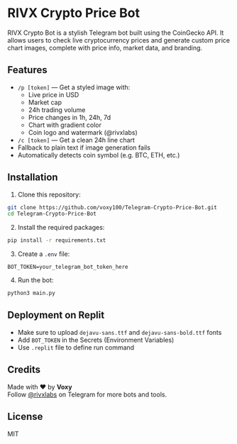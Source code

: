# RIVX Crypto Price Bot

RIVX Crypto Bot is a stylish Telegram bot built using the CoinGecko API. It allows users to check live cryptocurrency prices and generate custom price chart images, complete with price info, market data, and branding.

## Features

- `/p [token]` — Get a styled image with:
  - Live price in USD
  - Market cap
  - 24h trading volume
  - Price changes in 1h, 24h, 7d
  - Chart with gradient color
  - Coin logo and watermark (@rivxlabs)
- `/c [token]` — Get a clean 24h line chart
- Fallback to plain text if image generation fails
- Automatically detects coin symbol (e.g. BTC, ETH, etc.)

## Installation

1. Clone this repository:

```bash
git clone https://github.com/voxy100/Telegram-Crypto-Price-Bot.git
cd Telegram-Crypto-Price-Bot
```

2. Install the required packages:

```bash
pip install -r requirements.txt
```

3. Create a `.env` file:

```
BOT_TOKEN=your_telegram_bot_token_here
```

4. Run the bot:

```bash
python3 main.py
```

## Deployment on Replit

- Make sure to upload `dejavu-sans.ttf` and `dejavu-sans-bold.ttf` fonts
- Add `BOT_TOKEN` in the Secrets (Environment Variables)
- Use `.replit` file to define run command

## Credits

Made with ❤️ by **Voxy**  
Follow [@rivxlabs](https://t.me/rivxlabs) on Telegram for more bots and tools.

## License

MIT